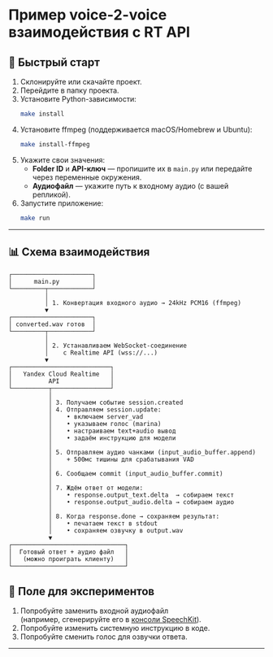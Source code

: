 # Пример voice-2-voice взаимодействия с RT API

## 🚀 Быстрый старт

1. Склонируйте или скачайте проект.
2. Перейдите в папку проекта.
3. Установите Python-зависимости:
   ```bash
   make install
   ```
4. Установите ffmpeg (поддерживается macOS/Homebrew и Ubuntu):
   ```bash
   make install-ffmpeg
   ```
5. Укажите свои значения:
   - **Folder ID** и **API-ключ** — пропишите их в `main.py` или передайте через переменные окружения.
   - **Аудиофайл** — укажите путь к входному аудио (с вашей репликой).
6. Запустите приложение:
   ```bash
   make run
   ```

---

## 📊 Схема взаимодействия

```text
┌──────────────────────┐
│      main.py         │
└─────────┬────────────┘
          │
          │ 1. Конвертация входного аудио → 24kHz PCM16 (ffmpeg)
          ▼
┌──────────────────────┐
│ converted.wav готов  │
└─────────┬────────────┘
          │
          │ 2. Устанавливаем WebSocket-соединение
          │    с Realtime API (wss://...)
          ▼
┌───────────────────────────┐
│   Yandex Cloud Realtime   │
│          API              │
└──────────┬────────────────┘
           │
           │ 3. Получаем событие session.created
           │ 4. Отправляем session.update:
           │    • включаем server_vad  
           │    • указываем голос (marina)  
           │    • настраиваем text+audio вывод
           │    • задаём инструкцию для модели
           │
           │ 5. Отправляем аудио чанками (input_audio_buffer.append)
           │    + 500мс тишины для срабатывания VAD
           │
           │ 6. Сообщаем commit (input_audio_buffer.commit)
           │
           │ 7. Ждём ответ от модели:
           │    • response.output_text.delta  → собираем текст
           │    • response.output_audio.delta → собираем аудио
           │
           │ 8. Когда response.done → сохраняем результат:
           │    • печатаем текст в stdout
           │    • сохраняем озвучку в output.wav
           ▼
┌───────────────────────────────┐
│  Готовый ответ + аудио файл   │
│   (можно проиграть клиенту)   │
└───────────────────────────────┘
```

## 🧪 Поле для экспериментов

1. Попробуйте заменить входной аудиофайл  
   (например, сгенерируйте его в [консоли SpeechKit](https://console.yandex.cloud/link/speechkit)).
2. Попробуйте изменить системную инструкцию в коде.
3. Попробуйте сменить голос для озвучки ответа.


---
